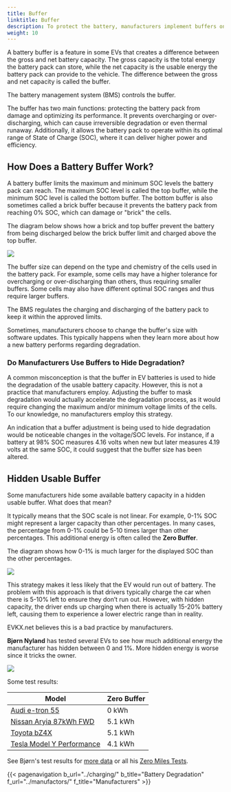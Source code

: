 ```yaml
---
title: Buffer
linktitle: Buffer
description: To protect the battery, manufacturers implement buffers on batteries.
weight: 10
---
```

<!-- markdownlint-disable MD033 -->

A battery buffer is a feature in some EVs that creates a difference between the gross and net battery capacity. The gross capacity is the total energy the battery pack can store, while the net capacity is the usable energy the battery pack can provide to the vehicle. The difference between the gross and net capacity is called the buffer.

The battery management system (BMS) controls the buffer.

The buffer has two main functions: protecting the battery pack from damage and optimizing its performance. It prevents overcharging or over-discharging, which can cause irreversible degradation or even thermal runaway. Additionally, it allows the battery pack to operate within its optimal range of State of Charge (SOC), where it can deliver higher power and efficiency.

## How Does a Battery Buffer Work?

A battery buffer limits the maximum and minimum SOC levels the battery pack can reach. The maximum SOC level is called the top buffer, while the minimum SOC level is called the bottom buffer. The bottom buffer is also sometimes called a brick buffer because it prevents the battery pack from reaching 0% SOC, which can damage or "brick" the cells.

The diagram below shows how a brick and top buffer prevent the battery from being discharged below the brick buffer limit and charged above the top buffer.

<a href="https://media.evkx.net/multimedia/technology/battery/bufferchargecurve.drawio.svg">
    <img src="https://media.evkx.net/multimedia/technology/battery/bufferchargecurve.drawio.svg" class="img-fluid">
</a>

The buffer size can depend on the type and chemistry of the cells used in the battery pack. For example, some cells may have a higher tolerance for overcharging or over-discharging than others, thus requiring smaller buffers. Some cells may also have different optimal SOC ranges and thus require larger buffers.

The BMS regulates the charging and discharging of the battery pack to keep it within the approved limits.

Sometimes, manufacturers choose to change the buffer's size with software updates. This typically happens when they learn more about how a new battery performs regarding degradation.

### Do Manufacturers Use Buffers to Hide Degradation?

A common misconception is that the buffer in EV batteries is used to hide the degradation of the usable battery capacity. However, this is not a practice that manufacturers employ. Adjusting the buffer to mask degradation would actually accelerate the degradation process, as it would require changing the maximum and/or minimum voltage limits of the cells. To our knowledge, no manufacturers employ this strategy.

An indication that a buffer adjustment is being used to hide degradation would be noticeable changes in the voltage/SOC levels. For instance, if a battery at 98% SOC measures 4.16 volts when new but later measures 4.19 volts at the same SOC, it could suggest that the buffer size has been altered.

## Hidden Usable Buffer

Some manufacturers hide some available battery capacity in a hidden usable buffer. What does that mean?

It typically means that the SOC scale is not linear. For example, 0-1% SOC might represent a larger capacity than other percentages. In many cases, the percentage from 0-1% could be 5-10 times larger than other percentages. This additional energy is often called the **Zero Buffer**.

The diagram shows how 0-1% is much larger for the displayed SOC than the other percentages.

<a href="hiddenbuffer.drawio.svg">
    <img src="hiddenbuffer.drawio.svg" class="img-fluid">
</a>

This strategy makes it less likely that the EV would run out of battery. The problem with this approach is that drivers typically charge the car when there is 5-10% left to ensure they don’t run out. However, with hidden capacity, the driver ends up charging when there is actually 15-20% battery left, causing them to experience a lower electric range than in reality.

EVKX.net believes this is a bad practice by manufacturers.

**Bjørn Nyland** has tested several EVs to see how much additional energy the manufacturer has hidden between 0 and 1%. More hidden energy is worse since it tricks the owner.

<img src="https://media.evkx.net/multimedia/technology/battery/tbzeromile_1_st.jpg" class="img-fluid">

Some test results:

<table class="table table-striped">
<thead>
    <tr>
        <th>Model</th>
        <th>Zero Buffer</th>
    </tr>
</thead>
<tbody>
    <tr>
        <td><a href="https://www.youtube.com/watch?v=2rSuFCrf-C0" target="_blank">Audi e-tron 55</a></td>
        <td>0 kWh</td>
    </tr>
    <tr>
        <td><a href="https://www.youtube.com/watch?v=OR5JRd0g_Q8" target="_blank">Nissan Aryia 87kWh FWD</a></td>
        <td>5.1 kWh</td>
    </tr>
    <tr>
        <td><a href="https://www.youtube.com/watch?v=dAM1CIlJ1xQ" target="_blank">Toyota bZ4X</a></td>
        <td>5.1 kWh</td>
    </tr>
    <tr>
        <td><a href="https://www.youtube.com/watch?v=y675YCgSnlc" target="_blank">Tesla Model Y Performance</a></td>
        <td>4.1 kWh</td>
    </tr>
</tbody>
</table>

See Bjørn's test results for <a href="https://docs.google.com/spreadsheets/d/1V6ucyFGKWuSQzvI8lMzvvWJHrBS82echMVJH37kwgjE/edit#gid=52159941" target="_blank">more data</a> or all his <a href="https://www.youtube.com/playlist?list=PLqKx2qnB8Xv6ddxPVkiqQZMNyLtYjqQkq" target="_blank">Zero Miles Tests</a>.

{{< pagenavigation b_url="../charging/" b_title="Battery Degradation" f_url="../manufactors/" f_title="Manufacturers" >}}